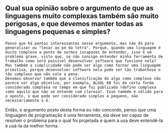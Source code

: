 ## Qual sua opinião sobre o argumento de que as linguagens muito complexas também são muito perigosas, e que devemos manter todas as linguagens pequenas e simples?

    Penso que há pontos interessantes nesse argumento, mas não dá para generalizar ou "levar ao pé da letra". Porque, quando uma linguagem é muito complexa a ponto de sermos incapazes de entender, isso é um problema grave, visto que, se não consigo entender minha ferramenta de trabalho como será possível desenvolver software que funcione nela? Mas também a simplicidade não pode ser algo como tornar uma linguagem primitiva, porque desenvolver software nela pode ser tão trabalhoso e tão complexo que não vale a pena. 
    Devemos observar também que a classificação de algo como complexo não parece ser algo objetivo, por exemplo, ALGOL 68 foi de certa forma considerado complexa no tempo em que fui publicada (defino complexa como aquilo que não se entende com clareza). Isso também é válido para o oposto, o que pode ser considerado simples e pequeno, não necessáriamente o é. 
   Então, o argumento posto desta forma eu não concordo, penso que uma linguagem de programação é  uma ferramenta, ela deve ser capaz de resolver o problema para o qual foi projetada e quem a usa deve entendê-la e usá-la da melhor forma.
